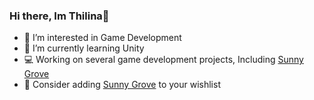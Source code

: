 ### Hi there, Im Thilina👋

- 🦄 I’m interested in Game Development
- 🌱 I’m currently learning Unity
- 💻 Working on several game development projects, Including [Sunny Grove](https://store.steampowered.com/app/2011960/Sunny_Grove/)
- 👐 Consider adding [Sunny Grove](https://store.steampowered.com/app/2011960/Sunny_Grove/) to your wishlist
<!--
**thilina27/thilina27** is a ✨ _special_ ✨ repository because its `README.md` (this file) appears on your GitHub profile.

Here are some ideas to get you started:

- 🔭 I’m currently working on ...
- 🌱 I’m currently learning ...
- 👯 I’m looking to collaborate on ...
- 🤔 I’m looking for help with ...
- 💬 Ask me about ...
- 📫 How to reach me: ...
- ⚡ Fun fact: ...
-->
